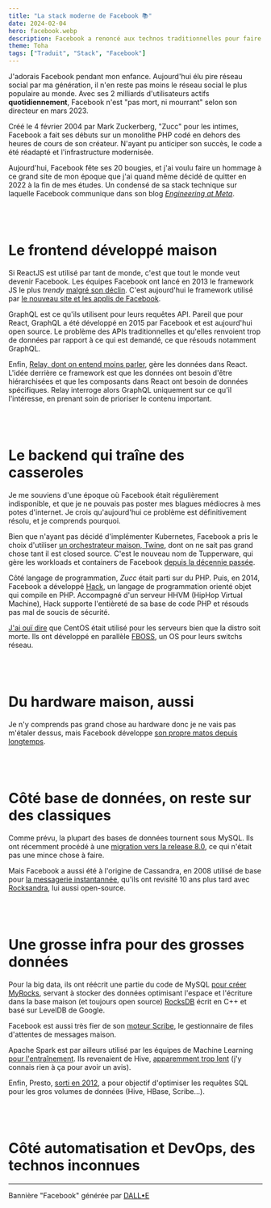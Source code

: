```yaml
---
title: "La stack moderne de Facebook 📚"
date: 2024-02-04
hero: facebook.webp
description: Facebook a renoncé aux technos traditionnelles pour faire sa stack maison
theme: Toha
tags: ["Traduit", "Stack", "Facebook"]
---
```


J'adorais Facebook pendant mon enfance. Aujourd'hui élu pire réseau social par ma génération, il n'en reste pas moins le réseau social le plus populaire au monde. Avec ses 2 milliards d'utilisateurs actifs **quotidiennement**, Facebook n'est "pas mort, ni mourrant" selon son directeur en mars 2023.

Créé le 4 février 2004 par Mark Zuckerberg, "Zucc" pour les intimes, Facebook a fait ses débuts sur un monolithe PHP codé en dehors des heures de cours de son créateur. N'ayant pu anticiper son succès, le code a été réadapté et l'infrastructure modernisée. 

Aujourd'hui, Facebook fête ses 20 bougies, et j'ai voulu faire un hommage à ce grand site de mon époque que j'ai quand même décidé de quitter en 2022 à la fin de mes études. Un condensé de sa stack technique sur laquelle Facebook communique dans son blog *[Engineering at Meta](https://engineering.fb.com/)*.

</br>
</br>

# Le frontend développé maison

Si ReactJS est utilisé par tant de monde, c'est que tout le monde veut devenir Facebook. Les équipes Facebook ont lancé en 
2013 le framework JS le plus *trendy* [malgré son déclin](https://insights.stackoverflow.com/trends?tags=reactjs%2Cvue.js%2Cangular%2Csvelte%2Cangularjs%2Cvuejs3). C'est aujourd'hui le framework utilisé par [le nouveau site et les applis de Facebook](https://engineering.fb.com/2023/02/06/ios/facebook-ios-app-architecture/).

GraphQL est ce qu'ils utilisent pour leurs requêtes API. Pareil que pour React, GraphQL a été développé en 2015 par Facebook et est aujourd'hui open source. Le problème des APIs traditionnelles et qu'elles renvoient trop de données par rapport à ce qui est demandé, ce que résouds notamment GraphQL.

Enfin, [Relay, dont on entend moins parler](https://developers.facebook.com/videos/2019/building-the-new-facebookcom-with-react-graphql-and-relay/), gère les données dans React. L'idée derrière ce framework est que les données ont besoin d'être hiérarchisées et que les composants dans React ont besoin de données spécifiques. Relay interroge alors GraphQL uniquement sur ce qu'il l'intéresse, en prenant soin de prioriser le contenu important.

</br>
</br>

# Le backend qui traîne des casseroles

Je me souviens d'une époque où Facebook était régulièrement indisponible, et que je ne pouvais pas poster mes blagues médiocres à mes potes d'internet. Je crois qu'aujourd'hui ce problème est définitivement résolu, et je comprends pourquoi.

Bien que n'ayant pas décidé d'implémenter Kubernetes, Facebook a pris le choix d'utiliser [un orchestrateur maison, Twine](https://engineering.fb.com/2019/06/06/data-center-engineering/twine/), dont on ne sait pas grand chose tant il est closed source. C'est le nouveau nom de Tupperware, qui gère les workloads et containers de Facebook [depuis la décennie passée](https://engineering.fb.com/2020/11/11/data-center-engineering/twine-2/).

Côté langage de programmation, *Zucc* était parti sur du PHP. Puis, en 2014, Facebook a développé [Hack](https://engineering.fb.com/2014/03/20/core/hack-a-new-programming-language-for-hhvm/), un langage de programmation orienté objet qui compile en PHP. Accompagné d'un serveur HHVM (HipHop Virtual Machine), Hack supporte l'entièreté de sa base de code PHP et résouds pas mal de soucis de sécurité.

[J'ai ouï dire](https://engineering.fb.com/2019/03/14/data-center-engineering/f16-minipack/) que CentOS était utilisé pour les serveurs bien que la distro soit morte. Ils ont développé en parallèle [FBOSS](https://engineering.fb.com/2015/03/10/data-center-engineering/facebook-open-switching-system-fboss-and-wedge-in-the-open/), un OS pour leurs switchs réseau.

</br>
</br>

# Du hardware maison, aussi

Je n'y comprends pas grand chose au hardware donc je ne vais pas m'étaler dessus, mais Facebook développe [son propre matos depuis longtemps](https://engineering.fb.com/category/data-center-engineering/). 

</br>
</br>

# Côté base de données, on reste sur des classiques

Comme prévu, la plupart des bases de données tournent sous MySQL. Ils ont récemment procédé à une [migration vers la release 8.0](https://engineering.fb.com/2021/07/22/data-infrastructure/mysql/), ce qui n'était pas une mince chose à faire.

Mais Facebook a aussi été à l'origine de Cassandra, en 2008 utilisé de base pour [la messagerie instantannée](https://engineering.fb.com/2010/11/15/core-infra/the-underlying-technology-of-messages/), qu'ils ont revisité 10 ans plus tard avec [Rocksandra](https://instagram-engineering.com/open-sourcing-a-10x-reduction-in-apache-cassandra-tail-latency-d64f86b43589), lui aussi open-source.

</br>
</br>

# Une grosse infra pour des grosses données

Pour la big data, ils ont réécrit une partie du code de MySQL [pour créer MyRocks](https://engineering.fb.com/2016/08/31/core-infra/myrocks-a-space-and-write-optimized-mysql-database/), servant à stocker des données optimisant l'espace et l'écriture dans la base maison (et toujours open source) [RocksDB](https://engineering.fb.com/2013/11/21/core-infra/under-the-hood-building-and-open-sourcing-rocksdb/) écrit en C++ et basé sur LevelDB de Google.

Facebook est aussi très fier de son [moteur Scribe](https://engineering.fb.com/2019/10/07/data-infrastructure/scribe/), le gestionnaire de files d'attentes de messages maison. 

Apache Spark est par ailleurs utilisé par les équipes de Machine Learning [pour l'entraînement](https://engineering.fb.com/2017/02/07/core-infra/using-apache-spark-for-large-scale-language-model-training/). Ils revenaient de Hive, [apparemment trop lent](https://engineering.fb.com/2016/08/31/core-infra/apache-spark-scale-a-60-tb-production-use-case/) (j'y connais rien à ça pour avoir un avis).

Enfin, Presto, [sorti en 2012](https://engineering.fb.com/2013/11/06/core-infra/presto-interacting-with-petabytes-of-data-at-facebook/), a pour objectif d'optimiser les requêtes SQL pour les gros volumes de données (Hive, HBase, Scribe...).  

</br>
</br>

# Côté automatisation et DevOps, des technos inconnues



---


Bannière "Facebook" générée par [DALL•E](https://labs.openai.com)